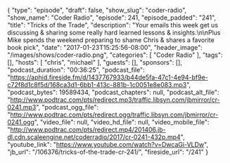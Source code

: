 {
  "type": "episode",
  "draft": false,
  "show_slug": "coder-radio",
  "show_name": "Coder Radio",
  "episode": 241,
  "episode_padded": "241",
  "title": "Tricks of the Trade",
  "description": "Your emails this week get us discussing & sharing some really hard learned lessons & insights.\n\nPlus Mike spends the weekend preparing to shame Chris & shares a favorite book pick",
  "date": "2017-01-23T15:25:56-08:00",
  "header_image": "/images/shows/coder-radio.png",
  "categories": [
    "Coder Radio"
  ],
  "tags": [],
  "hosts": [
    "chris",
    "michael"
  ],
  "guests": [],
  "sponsors": [],
  "podcast_duration": "00:36:25",
  "podcast_file": "https://aphid.fireside.fm/d/1437767933/b44de5fa-47c1-4e94-bf9e-c72f8d1c8f5d/168ca3d1-6bb1-413c-881b-1c0051e8e083.mp3",
  "podcast_bytes": 19589434,
  "podcast_chapters": null,
  "podcast_alt_file": "http://www.podtrac.com/pts/redirect.mp3/traffic.libsyn.com/jbmirror/cr-0241.mp3",
  "podcast_ogg_file": "http://www.podtrac.com/pts/redirect.ogg/traffic.libsyn.com/jbmirror/cr-0241.ogg",
  "video_file": null,
  "video_hd_file": null,
  "video_mobile_file": "http://www.podtrac.com/pts/redirect.mp4/201406.jb-dl.cdn.scaleengine.net/coderradio/2017/cr-0241-432p.mp4",
  "youtube_link": "https://www.youtube.com/watch?v=DwcaGi-VLDw",
  "jb_url": "/106376/tricks-of-the-trade-cr-241/",
  "fireside_url": "/241"
}

